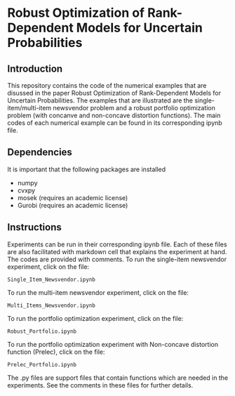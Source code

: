 # Robust Optimization of Rank-Dependent Models for Uncertain Probabilities
## Introduction
This repository contains the code of the numerical examples that are disussed in the paper Robust Optimization of Rank-Dependent Models for Uncertain Probabilities. The examples that are illustrated are the single-item/multi-item newsvendor problem and a robust portfolio optimization problem (with concanve and non-concave distortion functions). The main codes of each numerical example can be found in its corresponding ipynb file. 

## Dependencies
It is important that the following packages are installed 
+ numpy
+ cvxpy
+ mosek (requires an academic license)
+ Gurobi (requires an academic license)

## Instructions
Experiments can be run in their corresponding ipynb file. Each of these files are also facilitated with markdown cell that explains the experiment at hand. The codes are provided with comments.
To run the single-item newsvendor experiment, click on the file:
```
Single_Item_Newsvendor.ipynb
```
To run the multi-item newsvendor experiment, click on the file:
```
Multi_Items_Newsvendor.ipynb
```
To run the portfolio optimization experiment, click on the file:
```
Robust_Portfolio.ipynb
```
To run the portfolio optimization experiment with Non-concave distortion function (Prelec), click on the file:
```
Prelec_Portfolio.ipynb
```
The .py files are support files that contain functions which are needed in the experiments. See the comments in these files for further details.
